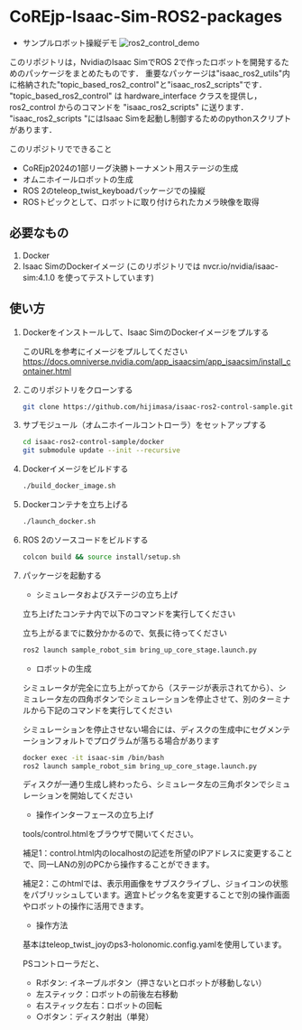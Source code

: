 # CoREjp-Isaac-Sim-ROS2-packages
- サンプルロボット操縦デモ
  ![ros2_control_demo](figs/CoREjp_robot_test3.gif)

このリポジトリは，NvidiaのIsaac SimでROS 2で作ったロボットを開発するためのパッケージをまとめたものです．
重要なパッケージは"isaac_ros2_utils"内に格納された"topic_based_ros2_control"と"isaac_ros2_scripts"です．
"topic_based_ros2_control" は hardware_interface クラスを提供し，ros2_control からのコマンドを "isaac_ros2_scripts" に送ります．
"isaac_ros2_scripts "にはIsaac Simを起動し制御するためのpythonスクリプトがあります．

このリポジトリでできること
- CoREjp2024の1部リーグ決勝トーナメント用ステージの生成
- オムニホイールロボットの生成
- ROS 2のteleop_twist_keyboadパッケージでの操縦
- ROSトピックとして、ロボットに取り付けられたカメラ映像を取得

## 必要なもの
1. Docker
1. Isaac SimのDockerイメージ (このリポジトリでは nvcr.io/nvidia/isaac-sim:4.1.0 を使ってテストしています)

## 使い方
1. Dockerをインストールして、Isaac SimのDockerイメージをプルする

   このURLを参考にイメージをプルしてください https://docs.omniverse.nvidia.com/app_isaacsim/app_isaacsim/install_container.html

1. このリポジトリをクローンする
   ```bash
   git clone https://github.com/hijimasa/isaac-ros2-control-sample.git
   ```

1. サブモジュール（オムニホイールコントローラ）をセットアップする
   ```bash
   cd isaac-ros2-control-sample/docker
   git submodule update --init --recursive
   ```

1. Dockerイメージをビルドする
   ```bash
   ./build_docker_image.sh
   ```

1. Dockerコンテナを立ち上げる
   ```bash
   ./launch_docker.sh
   ```

1. ROS 2のソースコードをビルドする
   ```bash
   colcon build && source install/setup.sh
   ```

4. パッケージを起動する
   - シミュレータおよびステージの立ち上げ
   
   立ち上げたコンテナ内で以下のコマンドを実行してください

   立ち上がるまでに数分かかるので、気長に待ってください
   ```bash
   ros2 launch sample_robot_sim bring_up_core_stage.launch.py
   ```
   - ロボットの生成

   シミュレータが完全に立ち上がってから（ステージが表示されてから）、シミュレータ左の四角ボタンでシミュレーションを停止させて、別のターミナルから下記のコマンドを実行してください

   シミュレーションを停止させない場合には、ディスクの生成中にセグメンテーションフォルトでプログラムが落ちる場合があります
   ```bash
   docker exec -it isaac-sim /bin/bash
   ros2 launch sample_robot_sim bring_up_core_stage.launch.py
   ```
   ディスクが一通り生成し終わったら、シミュレータ左の三角ボタンでシミュレーションを開始してください

   - 操作インターフェースの立ち上げ

   tools/control.htmlをブラウザで開いてください。

   補足1：control.html内のlocalhostの記述を所望のIPアドレスに変更することで、同一LANの別のPCから操作することができます。

   補足2：このhtmlでは、表示用画像をサブスクライブし、ジョイコンの状態をパブリッシュしています。適宜トピック名を変更することで別の操作画面やロボットの操作に活用できます。

   - 操作方法
   
   基本はteleop_twist_joyのps3-holonomic.config.yamlを使用しています。
   
   PSコントローラだと、
   
   - Rボタン: イネーブルボタン（押さないとロボットが移動しない）
   - 左スティック：ロボットの前後左右移動
   - 右スティック左右：ロボットの回転
   - ○ボタン：ディスク射出（単発）
